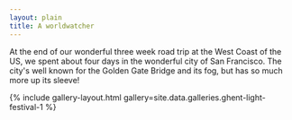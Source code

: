 ```yaml
---
layout: plain
title: A worldwatcher
---
```


At the end of our wonderful three week road trip at the West Coast of the US, we spent about four days in the wonderful city of San Francisco. The city's well known for the Golden Gate Bridge and its fog, but has so much more up its sleeve!

{% include gallery-layout.html gallery=site.data.galleries.ghent-light-festival-1 %}


